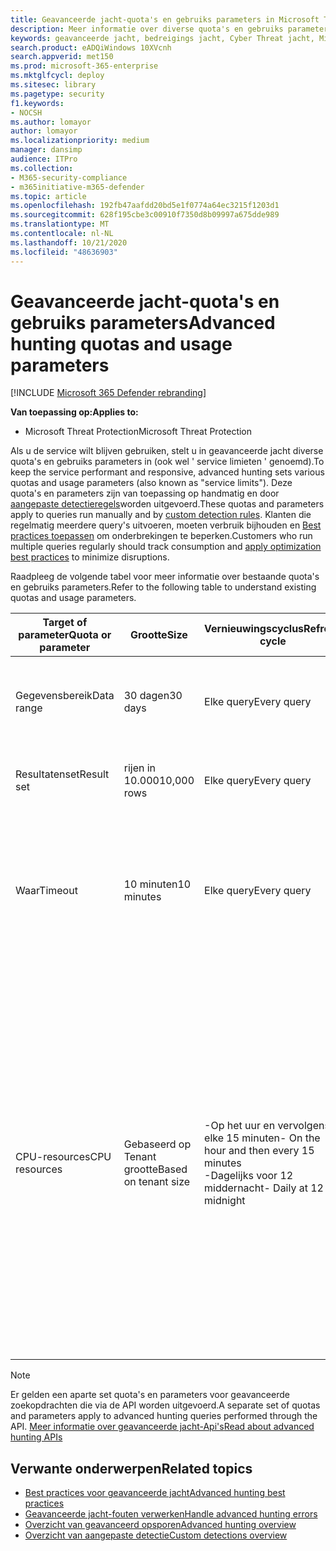 ```yaml
---
title: Geavanceerde jacht-quota's en gebruiks parameters in Microsoft Threat Protection
description: Meer informatie over diverse quota's en gebruiks parameters (Service limieten) waarmee de Advanced USMT-service kan reageren
keywords: geavanceerde jacht, bedreigings jacht, Cyber Threat jacht, Microsoft Threat Protection, Microsoft 365, MTP, m365, Search, query, Telemetry, schema, kusto, processorlimiet, query limiet, bronnen, maximum resultaten, quota, parameters, toewijzing
search.product: eADQiWindows 10XVcnh
search.appverid: met150
ms.prod: microsoft-365-enterprise
ms.mktglfcycl: deploy
ms.sitesec: library
ms.pagetype: security
f1.keywords:
- NOCSH
ms.author: lomayor
author: lomayor
ms.localizationpriority: medium
manager: dansimp
audience: ITPro
ms.collection:
- M365-security-compliance
- m365initiative-m365-defender
ms.topic: article
ms.openlocfilehash: 192fb47aafdd20bd5e1f0774a64ec3215f1203d1
ms.sourcegitcommit: 628f195cbe3c00910f7350d8b09997a675dde989
ms.translationtype: MT
ms.contentlocale: nl-NL
ms.lasthandoff: 10/21/2020
ms.locfileid: "48636903"
---
```

# <a name="advanced-hunting-quotas-and-usage-parameters"></a><span data-ttu-id="94854-104">Geavanceerde jacht-quota's en gebruiks parameters</span><span class="sxs-lookup"><span data-stu-id="94854-104">Advanced hunting quotas and usage parameters</span></span>

[!INCLUDE [Microsoft 365 Defender rebranding](../includes/microsoft-defender.md)]


<span data-ttu-id="94854-105">**Van toepassing op:**</span><span class="sxs-lookup"><span data-stu-id="94854-105">**Applies to:**</span></span>
- <span data-ttu-id="94854-106">Microsoft Threat Protection</span><span class="sxs-lookup"><span data-stu-id="94854-106">Microsoft Threat Protection</span></span>

<span data-ttu-id="94854-107">Als u de service wilt blijven gebruiken, stelt u in geavanceerde jacht diverse quota's en gebruiks parameters in (ook wel ' service limieten ' genoemd).</span><span class="sxs-lookup"><span data-stu-id="94854-107">To keep the service performant and responsive, advanced hunting sets various quotas and usage parameters (also known as "service limits").</span></span> <span data-ttu-id="94854-108">Deze quota's en parameters zijn van toepassing op handmatig en door [aangepaste detectieregels](custom-detection-rules.md)worden uitgevoerd.</span><span class="sxs-lookup"><span data-stu-id="94854-108">These quotas and parameters apply to queries run manually and by [custom detection rules](custom-detection-rules.md).</span></span> <span data-ttu-id="94854-109">Klanten die regelmatig meerdere query's uitvoeren, moeten verbruik bijhouden en [Best practices toepassen](advanced-hunting-best-practices.md) om onderbrekingen te beperken.</span><span class="sxs-lookup"><span data-stu-id="94854-109">Customers who run multiple queries regularly should track consumption and [apply optimization best practices](advanced-hunting-best-practices.md) to minimize disruptions.</span></span>

<span data-ttu-id="94854-110">Raadpleeg de volgende tabel voor meer informatie over bestaande quota's en gebruiks parameters.</span><span class="sxs-lookup"><span data-stu-id="94854-110">Refer to the following table to understand existing quotas and usage parameters.</span></span>

| <span data-ttu-id="94854-111">Target of parameter</span><span class="sxs-lookup"><span data-stu-id="94854-111">Quota or parameter</span></span> | <span data-ttu-id="94854-112">Grootte</span><span class="sxs-lookup"><span data-stu-id="94854-112">Size</span></span> | <span data-ttu-id="94854-113">Vernieuwingscyclus</span><span class="sxs-lookup"><span data-stu-id="94854-113">Refresh cycle</span></span> | <span data-ttu-id="94854-114">Beschrijving</span><span class="sxs-lookup"><span data-stu-id="94854-114">Description</span></span> |
|--|--|--|--|
| <span data-ttu-id="94854-115">Gegevensbereik</span><span class="sxs-lookup"><span data-stu-id="94854-115">Data range</span></span> | <span data-ttu-id="94854-116">30 dagen</span><span class="sxs-lookup"><span data-stu-id="94854-116">30 days</span></span> | <span data-ttu-id="94854-117">Elke query</span><span class="sxs-lookup"><span data-stu-id="94854-117">Every query</span></span> | <span data-ttu-id="94854-118">Met elke query kunnen gegevens worden opgezocht van de afgelopen 30 dagen.</span><span class="sxs-lookup"><span data-stu-id="94854-118">Each query can look up data from up to the past 30 days.</span></span> |
| <span data-ttu-id="94854-119">Resultatenset</span><span class="sxs-lookup"><span data-stu-id="94854-119">Result set</span></span> | <span data-ttu-id="94854-120">rijen in 10.000</span><span class="sxs-lookup"><span data-stu-id="94854-120">10,000 rows</span></span> | <span data-ttu-id="94854-121">Elke query</span><span class="sxs-lookup"><span data-stu-id="94854-121">Every query</span></span> | <span data-ttu-id="94854-122">Elke query kan resulteren in 10.000-records.</span><span class="sxs-lookup"><span data-stu-id="94854-122">Each query can return up to 10,000 records.</span></span> |
| <span data-ttu-id="94854-123">Waar</span><span class="sxs-lookup"><span data-stu-id="94854-123">Timeout</span></span> | <span data-ttu-id="94854-124">10 minuten</span><span class="sxs-lookup"><span data-stu-id="94854-124">10 minutes</span></span> | <span data-ttu-id="94854-125">Elke query</span><span class="sxs-lookup"><span data-stu-id="94854-125">Every query</span></span> | <span data-ttu-id="94854-126">Een query kan maximaal 10 minuten worden uitgevoerd.</span><span class="sxs-lookup"><span data-stu-id="94854-126">Each query can run for up to 10 minutes.</span></span> <span data-ttu-id="94854-127">Als de service niet binnen 10 minuten wordt voltooid, wordt er een fout weergegeven.</span><span class="sxs-lookup"><span data-stu-id="94854-127">If it does not complete within 10 minutes, the service displays an error.</span></span>
| <span data-ttu-id="94854-128">CPU-resources</span><span class="sxs-lookup"><span data-stu-id="94854-128">CPU resources</span></span> | <span data-ttu-id="94854-129">Gebaseerd op Tenant grootte</span><span class="sxs-lookup"><span data-stu-id="94854-129">Based on tenant size</span></span> | <span data-ttu-id="94854-130">-Op het uur en vervolgens elke 15 minuten</span><span class="sxs-lookup"><span data-stu-id="94854-130">- On the hour and then every 15 minutes</span></span><br><span data-ttu-id="94854-131">-Dagelijks voor 12 middernacht</span><span class="sxs-lookup"><span data-stu-id="94854-131">- Daily at 12 midnight</span></span> | <span data-ttu-id="94854-132">De service belegt de dagelijkse en de quota voor 15 minuten apart af.</span><span class="sxs-lookup"><span data-stu-id="94854-132">The service enforces the daily and the 15-minute quota separately.</span></span> <span data-ttu-id="94854-133">Voor elk quotum wordt in de [Portal een fout weergegeven](advanced-hunting-errors.md) wanneer een query wordt uitgevoerd en de Tenant is geverbruikt op 10% van toegewezen resources.</span><span class="sxs-lookup"><span data-stu-id="94854-133">For each quota, the [portal displays an error](advanced-hunting-errors.md) whenever a query runs and the tenant has consumed over 10% of allocated resources.</span></span> <span data-ttu-id="94854-134">Query's worden geblokkeerd als de Tenant 100% heeft bereikt tot na de volgende dag of een cyclus van 15 minuten.</span><span class="sxs-lookup"><span data-stu-id="94854-134">Queries are blocked if the tenant has reached 100% until after the next daily or 15-minute cycle.</span></span> |

>[!NOTE] 
><span data-ttu-id="94854-135">Er gelden een aparte set quota's en parameters voor geavanceerde zoekopdrachten die via de API worden uitgevoerd.</span><span class="sxs-lookup"><span data-stu-id="94854-135">A separate set of quotas and parameters apply to advanced hunting queries performed through the API.</span></span> [<span data-ttu-id="94854-136">Meer informatie over geavanceerde jacht-Api's</span><span class="sxs-lookup"><span data-stu-id="94854-136">Read about advanced hunting APIs</span></span>](https://docs.microsoft.com/microsoft-365/security/mtp/api-advanced-hunting)

## <a name="related-topics"></a><span data-ttu-id="94854-137">Verwante onderwerpen</span><span class="sxs-lookup"><span data-stu-id="94854-137">Related topics</span></span>

- [<span data-ttu-id="94854-138">Best practices voor geavanceerde jacht</span><span class="sxs-lookup"><span data-stu-id="94854-138">Advanced hunting best practices</span></span>](advanced-hunting-best-practices.md)
- [<span data-ttu-id="94854-139">Geavanceerde jacht-fouten verwerken</span><span class="sxs-lookup"><span data-stu-id="94854-139">Handle advanced hunting errors</span></span>](advanced-hunting-errors.md)
- [<span data-ttu-id="94854-140">Overzicht van geavanceerd opsporen</span><span class="sxs-lookup"><span data-stu-id="94854-140">Advanced hunting overview</span></span>](advanced-hunting-overview.md)
- [<span data-ttu-id="94854-141">Overzicht van aangepaste detectie</span><span class="sxs-lookup"><span data-stu-id="94854-141">Custom detections overview</span></span>](custom-detections-overview.md)